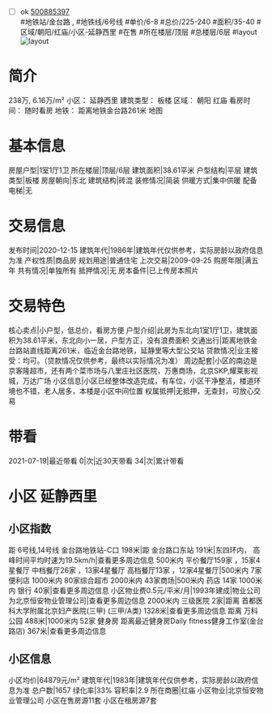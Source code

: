- [ ] ok [500885397](https://bj.5i5j.com/ershoufang/500885397.html)  
 #地铁站/金台路 ,  #地铁线/6号线
#单价/6-8 #总价/225-240 #面积/35-40   #区域/朝阳/红庙/小区-延静西里 #在售 #所在楼层/顶层 #总楼层/6层 #layout 
![layout](http://image2a.5i5j.com/scm/HOUSE_CUSTOMER/c40e17ac6d9840e19ac63718400dc37b.jpg_P5.jpg) 
# 简介 
 238万,  6.16万/m² 
小区： 延静西里
建筑类型： 板楼
区域： 朝阳 红庙
看房时间： 随时看房
地铁： 距离地铁金台路261米 地图
# 基本信息 
 房屋户型|1室1厅1卫
所在楼层|顶层/6层
建筑面积|38.61平米
户型结构|平层
建筑类型|板楼
房屋朝向|东北
建筑结构|砖混
装修情况|简装
供暖方式|集中供暖
配备电梯|无
# 交易信息 
 发布时间|2020-12-15
建筑年代|1986年|建筑年代仅供参考，实际房龄以政府信息为准
产权性质|商品房
规划用途|普通住宅
上次交易|2009-09-25
购房年限|满五年
共有情况|单独所有
抵押情况|无
房本备件|已上传房本照片
# 交易特色 
 核心卖点|小户型，低总价，看房方便
户型介绍|此房为东北向1室1厅1卫，建筑面积为38.61平米，东北向小一居，户型方正，没有浪费面积
交通出行|距离地铁金台路站直线距离261米，临近金台路地铁，延静里等大型公交站
贷款情况|业主接受：均可。（贷款情况仅供参考，最终以实际情况为准）
周边配套|小区的南边是京客隆超市，还有两个菜市场与八里庄社区医院，万惠商场，北京SKP,耀莱影视城，万达广场
小区信息|小区已经整体改造完成，有车位，小区干净整洁，楼道环境也不错，老人居多，本楼是小区中间位置
权属抵押|无抵押，无查封，可放心交易
# 带看 
 2021-07-19|最近带看	 0|次|近30天带看	 34|次|累计带看
# 小区 延静西里
## 小区指数 
 距 6号线,14号线 金台路地铁站-C口 198米|距 金台路口东站 191米|东四环内， 高峰时间平均时速为19.5km/h|查看更多周边信息
500米内 平价餐厅159家 ，15家4星餐厅
中档餐厅26家 ，13家4星餐厅
高档餐厅13家 ，12家4星餐厅|500米内 7家便利店
1000米内 80家综合超市
2000米内 43家商场|500米内 药店 14家
1000米内 银行 40家|查看更多周边信息
小区物业费0.5元/平米/月|1993年建成|物业公司为北京恒安物业管理公司|查看更多周边信息
2000米内 三级医院 2家|距离 首都医科大学附属北京妇产医院(三甲) (三甲/A类) 1328米|查看更多周边信息
距离 万科公园 488米|1000米内 52家 健身房
距离最近健身房Daily fitness健身工作室(金台路店) 367米|查看更多周边信息
## 小区信息 
 小区均价|64879元/m²
建筑年代|1983年|建筑年代仅供参考，实际房龄以政府信息为准
总户数|1657
绿化率|33%
容积率|2.9
所在商圈|红庙
小区物业|北京恒安物业管理公司
小区在售房源11套
小区在租房源7套
